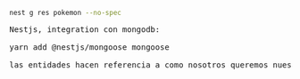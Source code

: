 ```bash
nest g res pokemon --no-spec
```

<pre>
Nestjs, integration con mongodb:

yarn add @nestjs/mongoose mongoose

las entidades hacen referencia a como nosotros queremos nuestras bases de datos
</pre>
